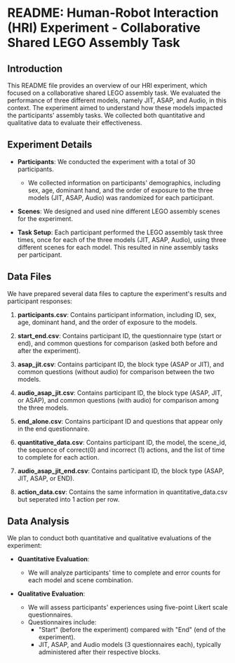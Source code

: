 # README: Human-Robot Interaction (HRI) Experiment - Collaborative Shared LEGO Assembly Task

## Introduction

This README file provides an overview of our HRI experiment, which focused on a collaborative shared LEGO assembly task. We evaluated the performance of three different models, namely JIT, ASAP, and Audio, in this context. The experiment aimed to understand how these models impacted the participants' assembly tasks. We collected both quantitative and qualitative data to evaluate their effectiveness.

## Experiment Details

- **Participants**: We conducted the experiment with a total of 30 participants.
  - We collected information on participants' demographics, including sex, age, dominant hand, and the order of exposure to the three models (JIT, ASAP, Audio) was randomized for each participant.

- **Scenes**: We designed and used nine different LEGO assembly scenes for the experiment.

- **Task Setup**: Each participant performed the LEGO assembly task three times, once for each of the three models (JIT, ASAP, Audio), using three different scenes for each model. This resulted in nine assembly tasks per participant.

## Data Files

We have prepared several data files to capture the experiment's results and participant responses:

1. **participants.csv**: Contains participant information, including ID, sex, age, dominant hand, and the order of exposure to the models.

2. **start_end.csv**: Contains participant ID, the questionnaire type (start or end), and common questions for comparison (asked both before and after the experiment).

3. **asap_jit.csv**: Contains participant ID, the block type (ASAP or JIT), and common questions (without audio) for comparison between the two models.

4. **audio_asap_jit.csv**: Contains participant ID, the block type (ASAP, JIT, or ASAP), and common questions (with audio) for comparison among the three models.

5. **end_alone.csv**: Contains participant ID and questions that appear only in the end questionnaire.

6. **quantitative_data.csv**: Contains participant ID, the model, the scene_id, the sequence of correct(0) and incorrect (1) actions, and the list of time to complete for each action.
 
7. **audio_asap_jit_end.csv**: Contains participant ID, the block type (ASAP, JIT, ASAP, or END).

8. **action_data.csv**: Contains the same information in quantitative_data.csv but seperated into 1 action per row.
## Data Analysis

We plan to conduct both quantitative and qualitative evaluations of the experiment:

- **Quantitative Evaluation**:
  - We will analyze participants' time to complete and error counts for each model and scene combination.

- **Qualitative Evaluation**:
  - We will assess participants' experiences using five-point Likert scale questionnaires.
  - Questionnaires include:
    - "Start" (before the experiment) compared with "End" (end of the experiment).
    - JIT, ASAP, and Audio models (3 questionnaires each), typically administered after their respective blocks.
